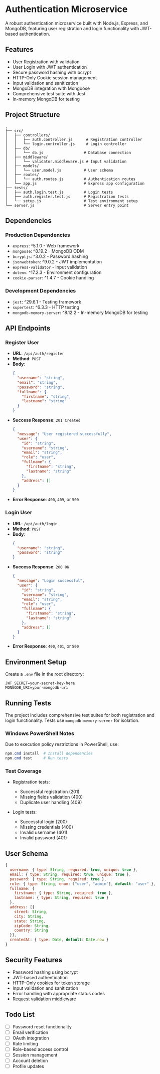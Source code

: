 # Authentication Microservice

A robust authentication microservice built with Node.js, Express, and MongoDB, featuring user registration and login functionality with JWT-based authentication.

## Features

- User Registration with validation
- User Login with JWT authentication
- Secure password hashing with bcrypt
- HTTP-Only Cookie session management
- Input validation and sanitization
- MongoDB integration with Mongoose
- Comprehensive test suite with Jest
- In-memory MongoDB for testing

## Project Structure

```
.
├── src/
│   ├── controllers/
│   │   ├── auth.controller.js      # Registration controller
│   │   └── login.controller.js     # Login controller
│   ├── db/
│   │   └── db.js                  # Database connection
│   ├── middleware/
│   │   └── validator.middleware.js # Input validation
│   ├── models/
│   │   └── user.model.js          # User schema
│   ├── routes/
│   │   └── auth.routes.js         # Authentication routes
│   └── app.js                     # Express app configuration
├── tests/
│   ├── auth.login.test.js         # Login tests
│   ├── auth.register.test.js      # Registration tests
│   └── setup.js                   # Test environment setup
└── server.js                      # Server entry point
```

## Dependencies

### Production Dependencies
- `express`: ^5.1.0 - Web framework
- `mongoose`: ^8.19.2 - MongoDB ODM
- `bcryptjs`: ^3.0.2 - Password hashing
- `jsonwebtoken`: ^9.0.2 - JWT implementation
- `express-validator` - Input validation
- `dotenv`: ^17.2.3 - Environment configuration
- `cookie-parser`: ^1.4.7 - Cookie handling

### Development Dependencies
- `jest`: ^29.6.1 - Testing framework
- `supertest`: ^6.3.3 - HTTP testing
- `mongodb-memory-server`: ^8.12.2 - In-memory MongoDB for testing

## API Endpoints

### Register User
- **URL**: `/api/auth/register`
- **Method**: `POST`
- **Body**:
  ```json
  {
    "username": "string",
    "email": "string",
    "password": "string",
    "fullname": {
      "firstname": "string",
      "lastname": "string"
    }
  }
  ```
- **Success Response**: `201 Created`
  ```json
  {
    "message": "User registered successfully",
    "user": {
      "id": "string",
      "username": "string",
      "email": "string",
      "role": "user",
      "fullname": {
        "firstname": "string",
        "lastname": "string"
      },
      "address": []
    }
  }
  ```
- **Error Response**: `400`, `409`, or `500`

### Login User
- **URL**: `/api/auth/login`
- **Method**: `POST`
- **Body**:
  ```json
  {
    "username": "string",
    "password": "string"
  }
  ```
- **Success Response**: `200 OK`
  ```json
  {
    "message": "Login successful",
    "user": {
      "id": "string",
      "username": "string",
      "email": "string",
      "role": "user",
      "fullname": {
        "firstname": "string",
        "lastname": "string"
      },
      "address": []
    }
  }
  ```
- **Error Response**: `400`, `401`, or `500`

## Environment Setup

Create a `.env` file in the root directory:
```env
JWT_SECRET=your-secret-key-here
MONGODB_URI=your-mongodb-uri
```

## Running Tests

The project includes comprehensive test suites for both registration and login functionality. Tests use `mongodb-memory-server` for isolation.

### Windows PowerShell Notes
Due to execution policy restrictions in PowerShell, use:

```powershell
npm.cmd install  # Install dependencies
npm.cmd test     # Run tests
```

### Test Coverage
- Registration tests:
  - Successful registration (201)
  - Missing fields validation (400)
  - Duplicate user handling (409)

- Login tests:
  - Successful login (200)
  - Missing credentials (400)
  - Invalid username (401)
  - Invalid password (401)

## User Schema

```javascript
{
  username: { type: String, required: true, unique: true },
  email: { type: String, required: true, unique: true },
  password: { type: String, required: true },
  role: { type: String, enum: ["user", "admin"], default: "user" },
  fullname: {
    firstname: { type: String, required: true },
    lastname: { type: String, required: true }
  },
  address: [{
    street: String,
    city: String,
    state: String,
    zipCode: String,
    country: String
  }],
  createdAt: { type: Date, default: Date.now }
}
```

## Security Features

- Password hashing using bcrypt
- JWT-based authentication
- HTTP-Only cookies for token storage
- Input validation and sanitization
- Error handling with appropriate status codes
- Request validation middleware

## Todo List

- [ ] Password reset functionality
- [ ] Email verification
- [ ] OAuth integration
- [ ] Rate limiting
- [ ] Role-based access control
- [ ] Session management
- [ ] Account deletion
- [ ] Profile updates